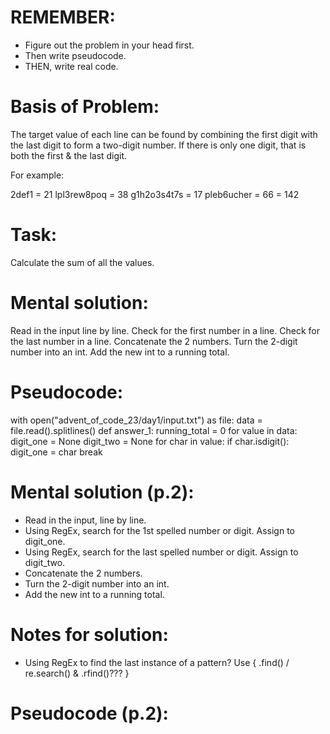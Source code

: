# REMEMBER:
- Figure out the problem in your head first.
- Then write pseudocode.
- THEN, write real code.

# Basis of Problem:
The target value of each line can be found by combining the first digit with the last digit to form a two-digit number.
If there is only one digit, that is both the first & the last digit.

For example:

2def1       = 21
lpl3rew8poq = 38
g1h2o3s4t7s = 17
pleb6ucher  = 66
= 142

# Task:
Calculate the sum of all the values.

# Mental solution:
Read in the input line by line.
Check for the first number in a line.
Check for the last number in a line.
Concatenate the 2 numbers.
Turn the 2-digit number into an int.
Add the new int to a running total.

# Pseudocode:
with open("advent_of_code_23/day1/input.txt") as file:
    data = file.read().splitlines()
    def answer_1:
        running_total = 0
        for value in data:
            digit_one = None
            digit_two = None
            for char in value:
                if char.isdigit():
                    digit_one = char
                    break

# Mental solution (p.2):
- Read in the input, line by line.
- Using RegEx, search for the 1st spelled number or digit. Assign to digit_one.
- Using RegEx, search for the last spelled number or digit. Assign to digit_two.
- Concatenate the 2 numbers.
- Turn the 2-digit number into an int.
- Add the new int to a running total.

# Notes for solution:
- Using RegEx to find the last instance of a pattern?
Use { .find() / re.search() & .rfind()??? }

# Pseudocode (p.2):
